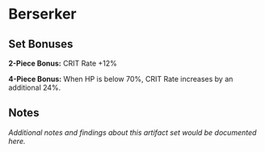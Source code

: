 # Berserker

## Set Bonuses

**2-Piece Bonus:** CRIT Rate +12%

**4-Piece Bonus:** When HP is below 70%, CRIT Rate increases by an additional 24%.

## Notes

*Additional notes and findings about this artifact set would be documented here.*

